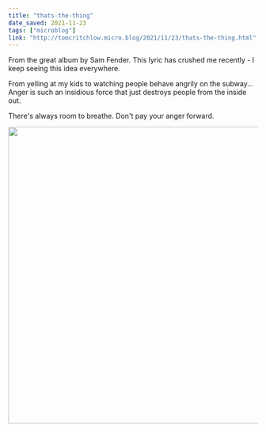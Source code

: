 ```yaml
---
title: "thats-the-thing"
date_saved: 2021-11-23
tags: ["microblog"]
link: "http://tomcritchlow.micro.blog/2021/11/23/thats-the-thing.html"
---
```

From the great album by Sam Fender. This lyric has crushed me recently - I keep seeing this idea everywhere.

From yelling at my kids to watching people behave angrily on the subway... Anger is such an insidious force that just destroys people from the inside out.

There's always room to breathe. Don't pay your anger forward.

<img src="uploads/2021/b6fc35ad1d.jpg" width="600" height="600" alt="" />
